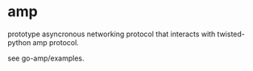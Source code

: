 amp
===

prototype asyncronous networking protocol that interacts with twisted-python amp protocol.

see go-amp/examples.
